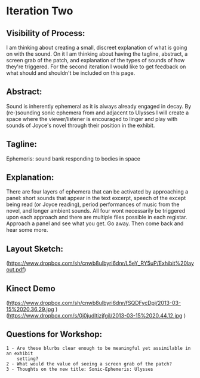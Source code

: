 # Iteration Two

## Visibility of Process:
  
I am thinking about creating a small, discreet explanation of what is going on with the sound. On it I am thinking about having the tagline, abstract, a screen grab of the patch, and explanation of the types of sounds of how they're triggered. For the second iteration I would like to get feedback on what should and shouldn't be included on this page. 


## Abstract: 
  
Sound is inherently ephemeral as it is always already engaged in decay. By (re-)sounding sonic ephemera from and adjacent to Ulysses I will create a space where the viewer/listener is encouraged to linger and play with sounds of Joyce's novel through their position in the exhibit. 


## Tagline: 
  
Ephemeris: sound bank responding to bodies in space

## Explanation:
  
There are four layers of ephemera that can be activated by approaching a panel: short sounds that appear in the text excerpt, speech of the except being read (or Joyce reading), period performances of music from the novel, and longer ambient sounds. All four wont necessarily be triggered upon each approach and there are multiple files possible in each registar. Approach a panel and see what you get. Go away. Then come back and hear some more.
  
## Layout Sketch:
  
(https://www.dropbox.com/sh/cnwb8ulbyri6dnr/L5eY_RY5uP/Exhibit%20layout.pdf)

## Kinect Demo
  
(https://www.dropbox.com/sh/cnwb8ulbyri6dnr/fSQDFycDpj/2013-03-15%2020.36.29.jpg )  
(https://www.dropbox.com/s/0j0judltizjfgil/2013-03-15%2020.44.12.jpg )

## Questions for Workshop:
   
  	1 - Are these blurbs clear enough to be meaningful yet assimilable in an exhibit 
	    setting?  
	2 - What would the value of seeing a screen grab of the patch?   
	3 - Thoughts on the new title: Sonic-Ephemeris: Ulysses   

